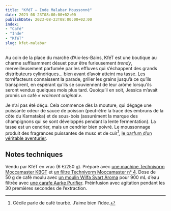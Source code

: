 ```yaml
---
title: "KféT — Inde Malabar Moussonné"
date: 2023-08-23T08:00:00+02:00
publishDate: 2023-08-23T08:00:00+02:00
index:
- "Café"
- "Inde"
- "KféT"
slug: kfet-malabar
---
```


Au coin de la place du marché d’Aix-les-Bains, KféT est une boutique au charme suffisamment désuet pour être furieusement *trendy*, merveilleusement parfumée par les effluves qui s’échappent des grands distributeurs cylindriques… bien avant d’avoir atteint ma tasse. Les torréfacteurs connaissent la parade, griller les grains jusqu’à ce qu’ils transpirent, en espérant qu’ils se souviennent de leur arôme lorsqu’ils seront vendus quelques mois plus tard. Quoiqu’il en soit, Jessica m’avait promis un café *« vraiment original »*.

Je n’ai pas été déçu. Cela commence dès la mouture, qui dégage une puissante odeur de sauce de poisson (peut-être la trace des embruns de la côte du Karnataka) et de sous-bois (assurément la marque des champignons qui se sont développés pendant la lente fermentation). La tasse est un cendrier, mais un cendrier bien poivré. Le moussonnage produit des fragrances puissantes de musc et de cuir[^1], [le parfum d’un véritable aventurier](https://mk.zinzolin.fr/cafes-tchanque-aventure/ "Cafés Tchanqué — L’aventurier | Moka Moka").

## Notes techniques

Vendu par KféT en vrac (6 €/250 g). Préparé avec [une machine Technivorm Moccamaster KBGT](https://amzn.to/3oKQ0KJ) et [un filtre Technivorm Moccamaster nᵒ 4](https://amzn.to/3mamexu). Dose de 50 g de café moulu avec [un moulin Wilfa Svart Aroma](https://amzn.to/38zVkdx) pour 900 mL d’eau filtrée avec [une carafe Aarke Purifier](https://amzn.to/3YJFCpU). Préinfusion avec agitation pendant les 30 premières secondes de l’extraction.

[^1]: Cécile parle de café tourbé. J’aime bien l’idée.